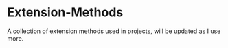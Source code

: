 # Extension-Methods
A collection of extension methods used in projects, will be updated as I use more.  
